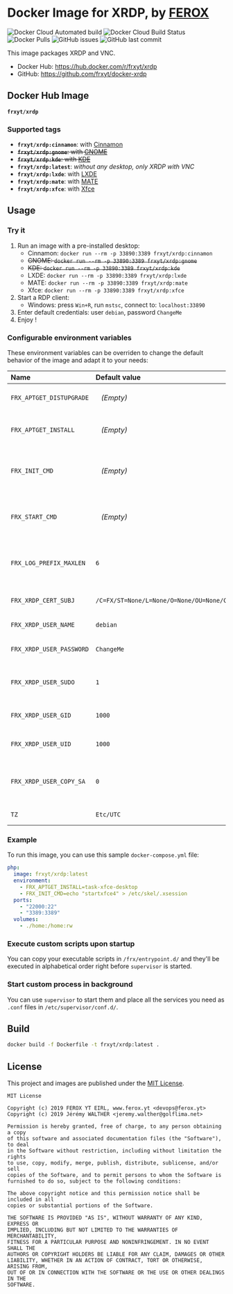 # Docker Image for XRDP, by [FEROX](https://ferox.yt)

![Docker Cloud Automated build](https://img.shields.io/docker/cloud/automated/frxyt/xrdp.svg)
![Docker Cloud Build Status](https://img.shields.io/docker/cloud/build/frxyt/xrdp.svg)
![Docker Pulls](https://img.shields.io/docker/pulls/frxyt/xrdp.svg)
![GitHub issues](https://img.shields.io/github/issues/frxyt/docker-xrdp.svg)
![GitHub last commit](https://img.shields.io/github/last-commit/frxyt/docker-xrdp.svg)

This image packages XRDP and VNC.

* Docker Hub: https://hub.docker.com/r/frxyt/xrdp
* GitHub: https://github.com/frxyt/docker-xrdp

## Docker Hub Image

**`frxyt/xrdp`**

### Supported tags

* **`frxyt/xrdp:cinnamon`**: with [Cinnamon](http://developer.linuxmint.com/projects/cinnamon-projects.html)
* ~~**`frxyt/xrdp:gnome`**: with [GNOME](https://www.gnome.org/)~~
* ~~**`frxyt/xrdp:kde`**: with [KDE](https://kde.org/)~~
* **`frxyt/xrdp:latest`**: *without any desktop, only XRDP with VNC*
* **`frxyt/xrdp:lxde`**: with [LXDE](https://lxde.org/)
* **`frxyt/xrdp:mate`**: with [MATE](https://mate-desktop.org/)
* **`frxyt/xrdp:xfce`**: with [Xfce](https://www.xfce.org/)

## Usage

### Try it

1. Run an image with a pre-installed desktop:
   * Cinnamon: `docker run --rm -p 33890:3389 frxyt/xrdp:cinnamon`
   * ~~GNOME: `docker run --rm -p 33890:3389 frxyt/xrdp:gnome`~~
   * ~~KDE: `docker run --rm -p 33890:3389 frxyt/xrdp:kde`~~
   * LXDE: `docker run --rm -p 33890:3389 frxyt/xrdp:lxde`
   * MATE: `docker run --rm -p 33890:3389 frxyt/xrdp:mate`
   * Xfce: `docker run --rm -p 33890:3389 frxyt/xrdp:xfce`
1. Start a RDP client:
   * Windows: press `Win+R`, run `mstsc`, connect to: `localhost:33890`
1. Enter default credentials: user `debian`, password `ChangeMe`
1. Enjoy !

### Configurable environment variables

These environment variables can be overriden to change the default behavior of the image and adapt it to your needs:

| Name                     | Default value                                       | Example                                          | Description
| :------------------------| :-------------------------------------------------- | :----------------------------------------------- | :----------
| `FRX_APTGET_DISTUPGRADE` | ` ` *(Empty)*                                       | `1`                                              | Update installed packages
| `FRX_APTGET_INSTALL`     | ` ` *(Empty)*                                       | `midori terminator`                              | Packages to install with `apt-get`
| `FRX_INIT_CMD`           | ` ` *(Empty)*                                       | `echo 'Hello World !'`                           | Command to run before anything else
| `FRX_START_CMD`          | ` ` *(Empty)*                                       | `echo 'Hello World !'`                           | Command to run before starting services
| `FRX_LOG_PREFIX_MAXLEN`  | `6`                                                 | `10`                                             | Maximum length of prefix displayed in logs
| `FRX_XRDP_CERT_SUBJ`     | `/C=FX/ST=None/L=None/O=None/OU=None/CN=localhost`  | `/C=FR/ST=67/L=SXB/O=FRXYT/OU=IT/CN=xrdp.frx.yt` | XRDP certificate subject
| `FRX_XRDP_USER_NAME`     | `debian`                                            | `john.doe`                                       | Default user name
| `FRX_XRDP_USER_PASSWORD` | `ChangeMe`                                          | `myNOTsecretPassword`                            | Default user password
| `FRX_XRDP_USER_SUDO`     | `1`                                                 | `0`                                              | Add default user to `sudoers` if set to `1`
| `FRX_XRDP_USER_GID`      | `1000`                                              | `33`                                             | Default user ID (UID)
| `FRX_XRDP_USER_UID`      | `1000`                                              | `33`                                             | Default user group ID (GID)
| `FRX_XRDP_USER_COPY_SA`  | `0`                                                 | `1`                                              | Copy default icons to desktop if set to `1`
| `TZ`                     | `Etc/UTC`                                           | `Europe/Paris`                                   | Default time zone

### Example

To run this image, you can use this sample `docker-compose.yml` file:

```yaml
php:
  image: frxyt/xrdp:latest
  environment:
    - FRX_APTGET_INSTALL=task-xfce-desktop
    - FRX_INIT_CMD=echo "startxfce4" > /etc/skel/.xsession
  ports:
    - "22000:22"
    - "3389:3389"
  volumes:
    - ./home:/home:rw
```

### Execute custom scripts upon startup

You can copy your executable scripts in `/frx/entrypoint.d/` and they'll be executed in alphabetical order right before `supervisor` is started.

### Start custom process in background

You can use `supervisor` to start them and place all the services you need as `.conf` files in `/etc/supervisor/conf.d/`.

## Build

```sh
docker build -f Dockerfile -t frxyt/xrdp:latest .
```

## License

This project and images are published under the [MIT License](LICENSE).

```
MIT License

Copyright (c) 2019 FEROX YT EIRL, www.ferox.yt <devops@ferox.yt>
Copyright (c) 2019 Jérémy WALTHER <jeremy.walther@golflima.net>

Permission is hereby granted, free of charge, to any person obtaining a copy
of this software and associated documentation files (the "Software"), to deal
in the Software without restriction, including without limitation the rights
to use, copy, modify, merge, publish, distribute, sublicense, and/or sell
copies of the Software, and to permit persons to whom the Software is
furnished to do so, subject to the following conditions:

The above copyright notice and this permission notice shall be included in all
copies or substantial portions of the Software.

THE SOFTWARE IS PROVIDED "AS IS", WITHOUT WARRANTY OF ANY KIND, EXPRESS OR
IMPLIED, INCLUDING BUT NOT LIMITED TO THE WARRANTIES OF MERCHANTABILITY,
FITNESS FOR A PARTICULAR PURPOSE AND NONINFRINGEMENT. IN NO EVENT SHALL THE
AUTHORS OR COPYRIGHT HOLDERS BE LIABLE FOR ANY CLAIM, DAMAGES OR OTHER
LIABILITY, WHETHER IN AN ACTION OF CONTRACT, TORT OR OTHERWISE, ARISING FROM,
OUT OF OR IN CONNECTION WITH THE SOFTWARE OR THE USE OR OTHER DEALINGS IN THE
SOFTWARE.
```